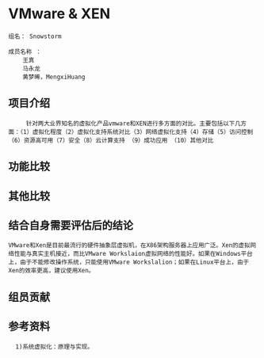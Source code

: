 # VMware & XEN  #
	
    组名： Snowstorm
    
    成员名称 ：
        王真
        马永龙
        黄梦晞，MengxiHuang
          

## 项目介绍 ##
         针对两大业界知名的虚拟化产品vmware和XEN进行多方面的对比。主要包括以下几方面：（1）虚拟化程度（2）虚拟化支持系统对比（3）网络虚拟化支持（4）存储（5）访问控制（6）资源高可用（7）安全（8）云计算支持 （9）成功应用 （10）其他对比
     

     
     
     


## 功能比较 ##

## 其他比较 ##


     
     

    

## 结合自身需要评估后的结论 ##
    VMware和Xen是目前最流行的硬件抽象层虚拟机，在X86架构服务器上应用广泛。Xen的虚拟网络性能与真实主机接近，而比VMware Workslaion虚拟网络的性能好。如果在Windows平台上，由于不能修改操作系统，只能使用VMware Workslalion；如果在Linux平台上，由于Xen的效率更高，建议使用Xen。
      



## 组员贡献 ##

## 参考资料 ##
      1)系统虚拟化：原理与实现。
